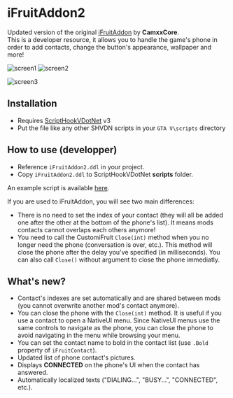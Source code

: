 # iFruitAddon2
Updated version of the original [iFruitAddon](https://github.com/CamxxCore/iFruitAddon) by **CamxxCore**.  
This is a developer resource, it allows you to handle the game's phone in order to add contacts, change the button's appearance, wallpaper and more!

![screen1](../phone1.png)
![screen2](../phone2.png)


![screen3](../phone3.png)


## Installation
- Requires [ScriptHookVDotNet](https://github.com/crosire/scripthookvdotnet/releases) v3
- Put the file like any other SHVDN scripts in your `GTA V\scripts` directory

## How to use (developper)
* Reference `iFruitAddon2.ddl` in your project.
* Copy `iFruitAddon2.ddl` to ScriptHookVDotNet **scripts** folder.

An example script is available [here](https://github.com/Bob74/iFruitAddon2/blob/master/Example/ExampleScript.cs).

If you are used to iFruitAddon, you will see two main differences:
* There is no need to set the index of your contact (they will all be added one after the other at the bottom of the phone's list). It means mods contacts cannot overlaps each others anymore!
* You need to call the CustomiFruit `Close(int)` method when you no longer need the phone (conversation is over, etc.). This method will close the phone after the delay you've specified (in milliseconds). You can also call `Close()` without argument to close the phone immediatly.

## What's new?
* Contact's indexes are set automatically and are shared between mods (you cannot overwrite another mod's contact anymore).
* You can close the phone with the `Close(int)` method. It is useful if you use a contact to open a NativeUI menu. Since NativeUI menus use the same controls to navigate as the phone, you can close the phone to avoid navigating in the menu while browsing your menu.
* You can set the contact name to bold in the contact list (use `.Bold` property of `iFruitContact`).
* Updated list of phone contact's pictures.
* Displays **CONNECTED** on the phone's UI when the contact has answered.
* Automatically localized texts ("DIALING...", "BUSY...", "CONNECTED", etc.).

